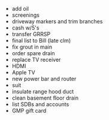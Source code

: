 - add oil
- screenings
- driveway markers and trim branches
- cash w/5's
- transfer GRRSP
- final list to Bill (late clm)
- fix grout in main
- order spare drain
- replace TV receiver
- HDMI
- Apple TV
- new power bar and router
- suit
- insulate range hood duct
- clean basement floor drain
- list SDBs and accounts
- GMP gift card
